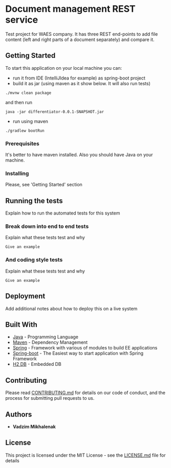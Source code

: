 # Document management REST service

Test project for WAES company. It has three REST end-points to add file content (left and right parts of a document separately) 
and compare it.

## Getting Started

To start this application on your local machine you can:
  - run it from IDE (IntelliJIdea for example) as spring-boot project
  - build it as jar
   (using maven as it show below. It will also run tests)
   
   ```
   ./mvnw clean package
   ```
   and then run
   
   ```
   java -jar differentiator-0.0.1-SNAPSHOT.jar
   ```
  - run using maven
  
   ```   
  ./gradlew bootRun
   ```
### Prerequisites

It's better to have maven installed. Also you should have Java on your machine.

### Installing

Please, see 'Getting Started' section

## Running the tests

Explain how to run the automated tests for this system

### Break down into end to end tests

Explain what these tests test and why

```
Give an example
```

### And coding style tests

Explain what these tests test and why

```
Give an example
```

## Deployment

Add additional notes about how to deploy this on a live system

## Built With

* [Java](https://www.oracle.com/java/index.html) - Programming Language
* [Maven](https://maven.apache.org/) - Dependency Management
* [Spring](https://spring.io/) - Framework with various of modules to build EE applications
* [Spring-boot](http://projects.spring.io/spring-boot/) - The Easiest way to start application with Spring Framework
* [H2 DB](http://www.h2database.com/html/main.html) - Embedded DB

## Contributing

Please read [CONTRIBUTING.md](https://gist.github.com/PurpleBooth/b24679402957c63ec426) for details on our code of conduct, and the process for submitting pull requests to us.


## Authors

* **Vadzim Mikhalenak**

## License

This project is licensed under the MIT License - see the [LICENSE.md](LICENSE.md) file for details
